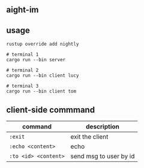 **aight-im**
---

## usage
```
rustup override add nightly

# terminal 1
cargo run --bin server

# terminal 2
cargo run --bin client lucy

# terminal 3
cargo run --bin client tom
```

## client-side commmand

| command | description |
| ------ | ------ | 
| `:exit` | exit the client | 
| `:echo <content>` | echo | 
| `:to <id> <content>` | send msg to user by id | 
